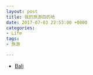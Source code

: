 ```yaml
---
layout: post
title: 我的旅游目的地
date: 2017-07-03 22:53:00 +0800
categories:
- Life
tags:
- 旅游

---
```


- [Bali](https://en.wikipedia.org/wiki/Bali)
